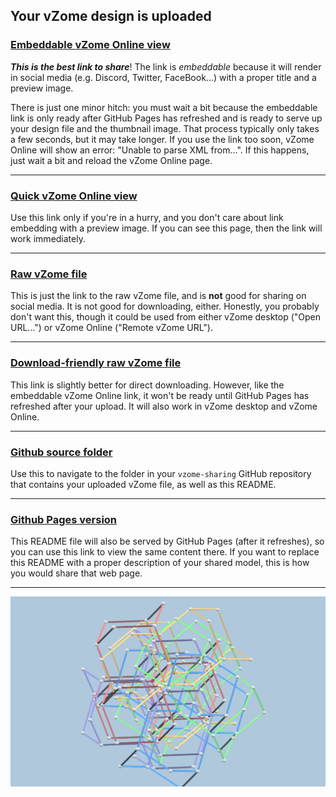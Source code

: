 ## Your vZome design is uploaded

### [Embeddable vZome Online view][embed]

***This is the best link to share***!  The link is *embeddable* because it will render in social media (e.g. Discord, Twitter, FaceBook...) with a proper title and a preview image.

There is just one minor hitch: you must wait a bit because the embeddable link is only 
ready after GitHub Pages has refreshed and is ready to serve up
your design file and the thumbnail image.
That process typically only takes a few seconds, but it may take longer.
If you use the link too soon, vZome Online will show an error: "Unable to parse XML from...".
If this happens, just wait a bit and reload the vZome Online page.

---

### [Quick vZome Online view][quick]

Use this link only if you're in a hurry, and you don't care about link embedding with a preview image.  If you can see this page, then the link will work immediately.

---

### [Raw vZome file][raw]

This is just the link to the raw vZome file, and is **not** good for
sharing on social media.
It is not good for downloading, either.
Honestly, you probably don't want this, though it could be used from either
vZome desktop ("Open URL...") or vZome Online ("Remote vZome URL").

---

### [Download-friendly raw vZome file][rawPages]

This link is slightly better for direct downloading.
However, like the embeddable vZome Online link, it won't be ready until
GitHub Pages has refreshed after your upload.
It will also work in vZome desktop and vZome Online.

---

### [Github source folder][source]

Use this to navigate to the folder in your `vzome-sharing` GitHub repository
that contains your uploaded vZome file, as well as this README.

---

### [Github Pages version][pages]

This README file will also be served by GitHub Pages (after it refreshes),
so you can use this link to view the same content there.
If you want to replace this README with a proper description of your shared model,
this is how you would share that web page.

---

![Image](<Five-tetrahedral-lattices-colored.png>)


[quick]: <https://vzome.com/app/?url=https://raw.githubusercontent.com/John-Kostick/vzome-sharing/main/2021/07/01/20-42-20-Five-tetrahedral-lattices-colored/Five-tetrahedral-lattices-colored.vZome>
[embed]: <https://vzome.com/app/embed.py?url=https://John-Kostick.github.io/vzome-sharing/2021/07/01/20-42-20-Five-tetrahedral-lattices-colored/Five-tetrahedral-lattices-colored.vZome>
[source]: <https://github.com/John-Kostick/vzome-sharing/tree/main/2021/07/01/20-42-20-Five-tetrahedral-lattices-colored/>
[pages]: <https://John-Kostick.github.io/vzome-sharing/2021/07/01/20-42-20-Five-tetrahedral-lattices-colored/>
[raw]: <https://raw.githubusercontent.com/John-Kostick/vzome-sharing/main/2021/07/01/20-42-20-Five-tetrahedral-lattices-colored/Five-tetrahedral-lattices-colored.vZome>
[rawPages]: <https://John-Kostick.github.io/vzome-sharing/2021/07/01/20-42-20-Five-tetrahedral-lattices-colored/Five-tetrahedral-lattices-colored.vZome>
